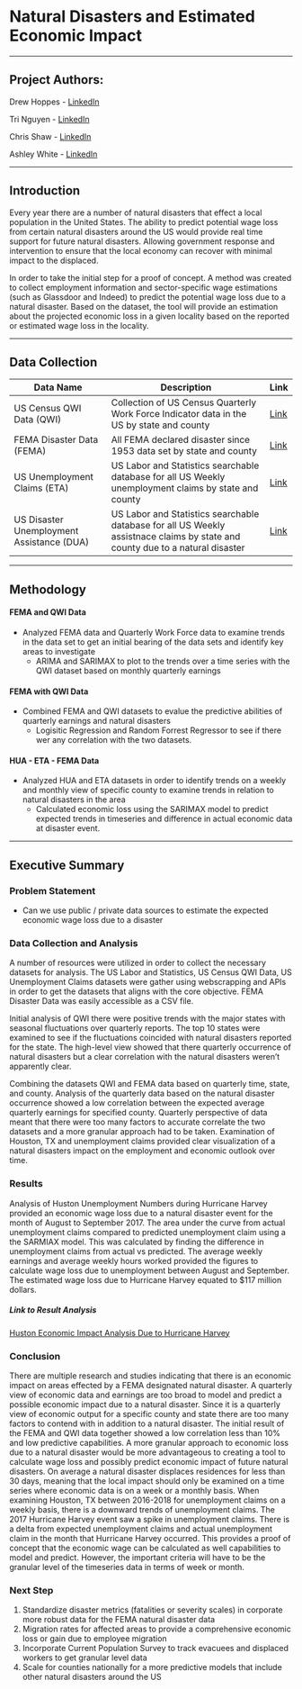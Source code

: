 # Natural Disasters and Estimated Economic  Impact

---
## Project Authors: 

Drew Hoppes  - [LinkedIn](https://www.linkedin.com/in/drew-hoppes)

Tri Nguyen   - [LinkedIn](https://www.linkedin.com/in/tri2bnguyen)

Chris Shaw   - [LinkedIn](https://www.linkedin.com/in/christopherjshaw982)

Ashley White - [LinkedIn](https://www.linkedin.com/in/aewhite5/)

---
## Introduction

Every year there are a number of natural disasters that effect a local population in the United States.  The ability to predict potential wage loss from certain natural disasters around the US would provide real time support for future natural disasters.  Allowing government response and intervention to ensure that the local economy can recover with minimal impact to the displaced.   

In order to take the initial step for a proof of concept. A method was created to collect employment information and sector-specific wage estimations (such as Glassdoor and Indeed) to predict the potential wage loss due to a natural disaster.  Based on the dataset, the tool will provide an estimation about the projected economic loss in a given locality based on the reported or estimated wage loss in the locality.

---
## Data Collection

| Data Name | Description | Link |
| --- | --- | --- |
| US Census QWI Data (QWI) | Collection of US Census Quarterly Work Force Indicator data in the US by state and county | [Link](https://www.census.gov/data/developers/data-sets/qwi.html)|
| FEMA Disaster Data (FEMA) | All FEMA declared disaster since 1953 data set by state and county | [Link](https://www.fema.gov/openfema-dataset-disaster-declarations-summaries-v1) |
| US Unemployment Claims (ETA) | US Labor and Statistics searchable database for all US Weekly unemployment claims by state and county | [Link](https://workforcesecurity.doleta.gov/unemploy/claims.asp) |
| US Disaster Unemployment Assistance (DUA)| US Labor and Statistics searchable database for all US Weekly assistnace claims by state and county due to a natural disaster | [Link](https://workforcesecurity.doleta.gov/unemploy/dua_activities.asp)|

--- 
## Methodology 

#### FEMA and QWI Data 
- Analyzed FEMA data and Quarterly Work Force data to examine trends in the data set to get an initial bearing of the data sets and identify key areas to investigate 
    - ARIMA and SARIMAX to plot to the trends over a time series with the QWI dataset based on monthly quarterly earnings
    
#### FEMA with QWI Data
- Combined FEMA and QWI datasets to evalue the predictive abilities of quarterly earnings and natural disasters
    - Logisitic Regression and Random Forrest Regressor to see if there wer any correlation with the two datasets.  
    
#### HUA - ETA - FEMA Data     
- Analyzed HUA and ETA datasets in order to identify trends on a weekly and monthly view of specific county to examine trends in relation to natural disasters in the area
    - Calculated economic loss using the SARIMAX model to predict expected trends in timeseries and difference in actual economic data at disaster event.  

---
## Executive Summary

### Problem Statement
- Can we use public / private data sources to estimate the expected economic wage loss due to a disaster

### Data Collection and Analysis

A number of resources were utilized in order to collect the necessary datasets for analysis. The US Labor and Statistics, US Census QWI Data, US Unemployment Claims datasets were gather using webscrapping and APIs in order to get the datasets that aligns with the core objective. FEMA Disaster Data was easily accessible as a CSV file. 

Initial analysis of QWI there were positive trends with the major states with seasonal fluctuations over quarterly reports.  The top 10 states were examined to see if the fluctuations coincided with natural disasters reported for the state.  The high-level view showed that there quarterly occurrence of natural disasters but a clear correlation with the natural disasters weren’t apparently clear. 

Combining the datasets QWI and FEMA data based on quarterly time, state, and county.  Analysis of the quarterly data based on the natural disaster occurrence showed a low correlation between the expected average quarterly earnings for specified county. Quarterly perspective of data meant that there were too many factors to accurate correlate the two datasets and a more granular approach had to be taken. 
Examination of Houston, TX and unemployment claims provided clear visualization of a natural disasters impact on the employment and economic outlook over time.  

### Results

Analysis of Huston Unemployment Numbers during Hurricane Harvey provided an economic wage loss due to a natural disaster event for the month of August to September 2017.  The area under the curve from actual unemployment claims compared to predicted unemployment claim using a the SARMIAX model.  This was calculated by finding the difference in unemployment claims from actual vs predicted. The average weekly earnings and average weekly hours worked provided the figures to calculate wage loss due to unemployment between August and September.  The estimated wage loss due to Hurricane Harvey equated to $117 million dollars. 

##### Link to Result Analysis 
[Huston Economic Impact Analysis Due to Hurricane Harvey](https://public.tableau.com/profile/drew.hoppes#!/vizhome/HarveyViz/StoryofHurricaineHarvey)

### Conclusion 

There are multiple research and studies indicating that there is an economic impact on areas effected by a FEMA designated natural disaster.  A quarterly view of economic data and earnings are too broad to model and predict a possible economic impact due to a natural disaster.  Since it is a quarterly view of economic output for a specific county and state there are too many factors to contend with in addition to a natural disaster.  The initial result of the FEMA and QWI data together showed a low correlation less than 10% and low predictive capabilities. 
A more granular approach to economic loss due to a natural disaster would be more advantageous to creating a tool to calculate wage loss and possibly predict economic impact of future natural disasters.  On average a natural disaster displaces residences for less than 30 days, meaning that the local impact should only be examined on a time series where economic data is on a week or a monthly basis. 
When examining Houston, TX between 2016-2018 for unemployment claims on a weekly basis, there is a downward trends of unemployment claims.  The 2017 Hurricane Harvey event saw a spike in unemployment claims.  There is a delta from expected unemployment claims and actual unemployment claim in the month that Hurricane Harvey occurred. 
 This provides a proof of concept that the economic wage can be calculated as well capabilities to model and predict.  However, the important criteria will have to be the granular level of the timeseries data in terms of week or month.  
 

### Next Step

1. Standardize disaster metrics (fatalities or severity scales) in corporate more robust data for the FEMA natural disaster data
2. Migration rates for affected areas to provide a comprehensive economic loss or gain due to employee migration 
3. Incorporate Current Population Survey to track evacuees and displaced workers to get granular level data
4. Scale for counties nationally for a more predictive models that include other natural disasters around the US
